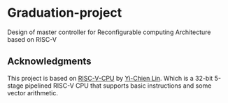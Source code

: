 # Graduation-project
Design of master controller for Reconfigurable computing Architecture based on RISC-V
## Acknowledgments

This project is based on [RISC-V-CPU](https://github.com/jasonlin316/RISC-V-CPU) by [Yi-Chien Lin](https://github.com/jasonlin316). Which is a 32-bit 5-stage pipelined RISC-V CPU that supports basic instructions and some vector arithmetic.


